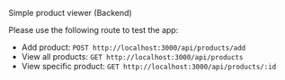 Simple product viewer (Backend)

Please use the following route to test the app:

- Add product: `POST http://localhost:3000/api/products/add`
- View all products: `GET http://localhost:3000/api/products`
- View specific product: `GET http://localhost:3000/api/products/:id`